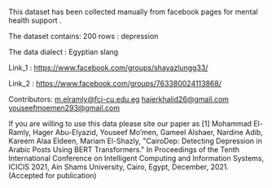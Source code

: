 This dataset has been collected manually from facebook pages for mental health support .

The dataset contains:
200 rows : depression 

The data dialect : Egyptian slang 

Link_1 : https://www.facebook.com/groups/shayazlungg33/

Link_2 : https://www.facebook.com/groups/763380024113868/


Contributors:
m.elramly@fci-cu.edu.eg
hajerkhalid26@gmail.com
youseefmoemen293@gmail.com

If you are willing to use this data please site our paper as 
[1] Mohammad El-Ramly, Hager Abu-Elyazid, Youseef Mo’men, Gameel Alshaer, Nardine Adib, Kareem Alaa Eldeen, Mariam El-Shazly, "CairoDep: Detecting Depression in Arabic Posts Using BERT Transformers." In Proceedings of the Tenth International Conference on Intelligent Computing and Information Systems, ICICIS 2021, Ain Shams University, Cairo, Egypt, December, 2021. (Accepted for publication)

